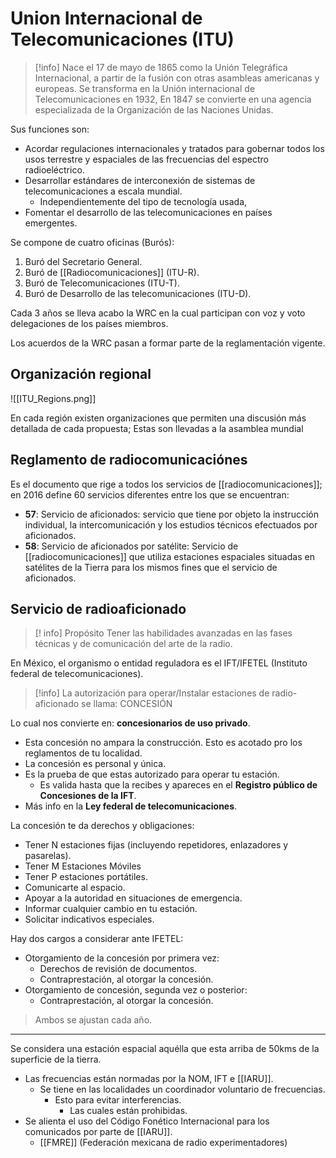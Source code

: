 # Union Internacional de Telecomunicaciones (ITU)

> [!info]
> Nace el 17 de mayo de 1865 como la Unión Telegráfica Internacional, a partir de la fusión con otras asambleas americanas y europeas. Se transforma en la Unión internacional de Telecomunicaciones en 1932, En 1847 se convierte en una agencia especializada de la Organización de las Naciones Unidas.

Sus funciones son:
- Acordar regulaciones internacionales y tratados para gobernar todos los usos terrestre y espaciales de las frecuencias del espectro radioeléctrico.
- Desarrollar estándares de interconexión de sistemas de telecomunicaciones a escala mundial.
	- Independientemente del tipo de tecnología usada,
- Fomentar el desarrollo de las telecomunicaciones en países emergentes.

Se compone de cuatro oficinas (Burós):
1. Buró del Secretario General.
2. Buró de [[Radiocomunicaciones]] (ITU-R).
3. Buró de Telecomunicaciones (ITU-T).
4. Buró de Desarrollo de las telecomunicaciones (ITU-D).

Cada 3 años se lleva acabo la WRC en la cual participan con voz y voto delegaciones de los países miembros.

Los acuerdos de la WRC pasan a formar parte de la reglamentación vigente.

## Organización regional

![[ITU_Regions.png]]

En cada región existen organizaciones que permiten una discusión más detallada de cada propuesta; Estas son llevadas a la asamblea mundial

## Reglamento de radiocomunicaciónes 

Es el documento que rige a todos los servicios de [[radiocomunicaciones]]; en 2016 define 60 servicios diferentes entre los que se encuentran:

- **57**: Servicio de aficionados: servicio  que tiene por objeto la instrucción individual, la intercomunicación y los estudios técnicos efectuados por aficionados.
- **58**: Servicio de aficionados por satélite: Servicio de [[radiocomunicaciones]] que utiliza estaciones espaciales situadas en satélites de la Tierra para los mismos fines que el servicio de aficionados.

## Servicio de radioaficionado

> [! info] Propósito
> Tener las habilidades avanzadas en las fases técnicas y de comunicación del arte de la radio.

En México, el organismo o entidad reguladora es el IFT/IFETEL (Instituto federal de telecomunicaciones).

> [!info] 
> La autorización para operar/Instalar estaciones de radio-aficionado se llama: CONCESIÓN

Lo cual nos convierte en: **concesionarios de uso privado**.

- Esta concesión no ampara la construcción. Esto es acotado pro los reglamentos de tu localidad.
- La concesión es personal y única.
- Es la prueba de que estas autorizado para operar tu estación.
    - Es valida hasta que la recibes y apareces en el **Registro público de Concesiones de la IFT**.
- Más info en la **Ley federal de telecomunicaciones**.

La concesión te da derechos y obligaciones:
- Tener N estaciones fijas (incluyendo repetidores, enlazadores y pasarelas).
- Tener M Estaciones Móviles
- Tener P estaciones portátiles.
- Comunicarte al espacio.
- Apoyar a la autoridad en situaciones de emergencia.
- Informar cualquier cambio en tu estación.
- Solicitar indicativos especiales.

Hay dos cargos a considerar ante IFETEL:
- Otorgamiento de la concesión por primera vez:
  - Derechos de revisión de documentos.
  - Contraprestación, al otorgar la concesión.
- Otorgamiento de concesión, segunda vez o posterior:
  - Contraprestación, al otorgar la concesión.
  
> Ambos se ajustan cada año.

---

Se considera una estación espacial aquélla que esta arriba de 50kms de la superficie de la tierra.
- Las frecuencias están normadas por la NOM, IFT e [[IARU]].
  - Se tiene en las localidades un coordinador voluntario de frecuencias.
    - Esto para evitar interferencias.
      - Las cuales están prohibidas.
- Se alienta el uso del Código Fonético Internacional para los comunicados por parte de [[IARU]].
  - [[FMRE]] (Federación mexicana de radio experimentadores)
